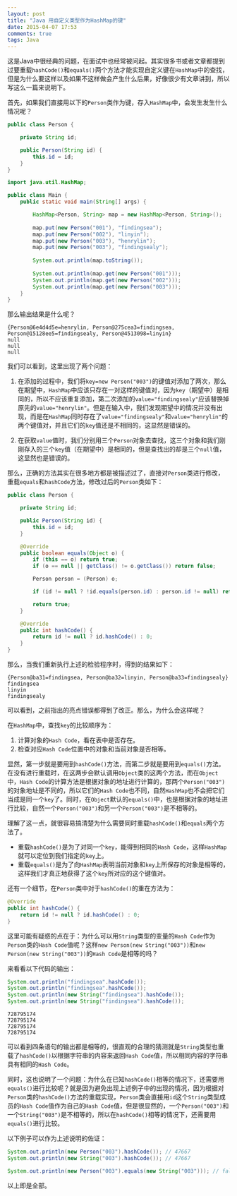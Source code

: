 ```yaml
---
layout: post
title: "Java 用自定义类型作为HashMap的键"
date: 2015-04-07 17:53
comments: true
tags: Java
---
```

这是Java中很经典的问题，在面试中也经常被问起。其实很多书或者文章都提到过要重载`hashCode()`和`equals()`两个方法才能实现自定义键在`HashMap`中的查找，但是为什么要这样以及如果不这样做会产生什么后果，好像很少有文章讲到，所以写这么一篇来说明下。

<!-- more -->

首先，如果我们直接用以下的`Person`类作为键，存入`HashMap`中，会发生发生什么情况呢？

``` java
public class Person {

    private String id;

    public Person(String id) {
        this.id = id;
    }
}
```

``` java
import java.util.HashMap;

public class Main {
    public static void main(String[] args) {

        HashMap<Person, String> map = new HashMap<Person, String>();
        
        map.put(new Person("001"), "findingsea");
        map.put(new Person("002"), "linyin");
        map.put(new Person("003"), "henrylin");
        map.put(new Person("003"), "findingsealy");
        
        System.out.println(map.toString());
        
        System.out.println(map.get(new Person("001")));
        System.out.println(map.get(new Person("002")));
        System.out.println(map.get(new Person("003")));
    }
}
```

那么输出结果是什么呢？

```
{Person@6e4d4d5e=henrylin, Person@275cea3=findingsea, Person@15128ee5=findingsealy, Person@4513098=linyin}
null
null
null
```

我们可以看到，这里出现了两个问题：

1. 在添加的过程中，我们将`key=new Person("003")`的键值对添加了两次，那么在期望中，`HashMap`中应该只存在一对这样的键值对，因为`key`（期望中）是相同的，所以不应该重复添加，第二次添加的`value="findingsealy"`应该替换掉原先的`value="henrylin"`。但是在输入中，我们发现期望中的情况并没有出现，而是在`HashMap`同时存在了`value="findingsealy"`和`value="henrylin"`的两个键值对，并且它们的`key`值还是不相同的，这显然是错误的。

2. 在获取`value`值时，我们分别用三个`Person`对象去查找，这三个对象和我们刚刚存入的三个`key`值（在期望中）是相同的，但是查找出的却是三个`null`值，这显然也是错误的。

那么，正确的方法其实在很多地方都是被描述过了，直接对`Person`类进行修改，重载`equals`和`hashCode`方法，修改过后的`Person`类如下：

``` java
public class Person {

    private String id;

    public Person(String id) {
        this.id = id;
    }

    @Override
    public boolean equals(Object o) {
        if (this == o) return true;
        if (o == null || getClass() != o.getClass()) return false;

        Person person = (Person) o;

        if (id != null ? !id.equals(person.id) : person.id != null) return false;

        return true;
    }

    @Override
    public int hashCode() {
        return id != null ? id.hashCode() : 0;
    }
}
```

那么，当我们重新执行上述的检验程序时，得到的结果如下：

```
{Person@ba31=findingsea, Person@ba32=linyin, Person@ba33=findingsealy}
findingsea
linyin
findingsealy
```

可以看到，之前指出的亮点错误都得到了改正。那么，为什么会这样呢？

在`HashMap`中，查找`key`的比较顺序为：

1. 计算对象的`Hash Code`，看在表中是否存在。
2. 检查对应`Hash Code`位置中的对象和当前对象是否相等。

显然，第一步就是要用到`hashCode()`方法，而第二步就是要用到`equals()`方法。在没有进行重载时，在这两步会默认调用`Object`类的这两个方法，而在`Object`中，`Hash Code`的计算方法是根据对象的地址进行计算的，那两个`Person("003")`的对象地址是不同的，所以它们的`Hash Code`也不同，自然`HashMap`也不会把它们当成是同一个`key`了。同时，在`Object`默认的`equals()`中，也是根据对象的地址进行比较，自然一个`Person("003")`和另一个`Person("003")`是不相等的。

理解了这一点，就很容易搞清楚为什么需要同时重载`hashCode()`和`equals`两个方法了。

* 重载`hashCode()`是为了对同一个`key`，能得到相同的`Hash Code`，这样`HashMap`就可以定位到我们指定的`key`上。
* 重载`equals()`是为了向`HashMap`表明当前对象和`key`上所保存的对象是相等的，这样我们才真正地获得了这个`key`所对应的这个键值对。

还有一个细节，在`Person`类中对于`hashCode()`的重在方法为：

``` java
@Override
public int hashCode() {
    return id != null ? id.hashCode() : 0;
}
```

这里可能有疑惑的点在于：为什么可以用`String`类型的变量的`Hash Code`作为`Person`类的`Hash Code`值呢？这样`new Person(new String("003"))`和`new Person(new String("003"))`的`Hash Code`是相等的吗？

来看看以下代码的输出：

``` java
System.out.println("findingsea".hashCode());
System.out.println("findingsea".hashCode());
System.out.println(new String("findingsea").hashCode());
System.out.println(new String("findingsea").hashCode());
```

```
728795174
728795174
728795174
728795174
```

可以看到四条语句的输出都是相等的，很直观的合理的猜测就是`String`类型也重载了`hashCode()`以根据字符串的内容来返回`Hash Code`值，所以相同内容的字符串具有相同的`Hash Code`。

同时，这也说明了一个问题：为什么在已知`hashCode()`相等的情况下，还需要用`equals()`进行比较呢？就是因为避免出现上述例子中的出现的情况，因为根据对`Person`类的`hashCode()`方法的重载实现，`Person`类会直接用`id`这个`String`类型成员的`Hash Code`值作为自己的`Hash Code`值，但是很显然的，一个`Person("003")`和一个`String("003")`是不相等的，所以在`hashCode()`相等的情况下，还需要用`equals()`进行比较。

以下例子可以作为上述说明的佐证：

``` java
System.out.println(new Person("003").hashCode()); // 47667
System.out.println(new String("003").hashCode()); // 47667

System.out.println(new Person("003").equals(new String("003"))); // false
```

以上即是全部。